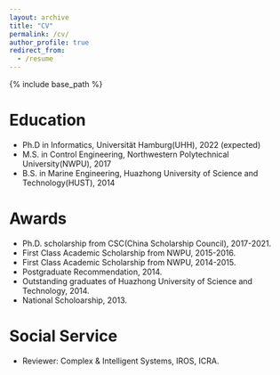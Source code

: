 ```yaml
---
layout: archive
title: "CV"
permalink: /cv/
author_profile: true
redirect_from:
  - /resume
---
```


{% include base_path %}

Education
======
* Ph.D in Informatics, Universität Hamburg(UHH), 2022 (expected)
* M.S. in Control Engineering, Northwestern Polytechnical University(NWPU), 2017
* B.S. in Marine Engineering, Huazhong University of Science and Technology(HUST), 2014

<!-- Work experience
======
* Since Oct. 2022: Research Assistant (Full Position)
  * Universität Hamburg(UHH)
  * Duties included: research on data-driven methods for 3D bin-packing problem  -->
  
Awards
======
* Ph.D. scholarship from CSC(China Scholarship Council), 2017-2021.
* First Class Academic Scholarship from NWPU, 2015-2016.
* First Class Academic Scholarship from NWPU, 2014-2015.
* Postgraduate Recommendation, 2014.
* Outstanding graduates of Huazhong University of Science and Technology, 2014.
* National Scholoarship, 2013.

Social Service
======
* Reviewer: Complex & Intelligent Systems, IROS, ICRA.
